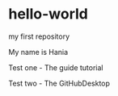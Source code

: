 # hello-world
my first repository

My name is Hania


Test one - The guide tutorial

Test two - The GitHubDesktop

